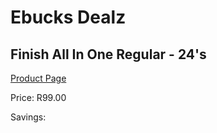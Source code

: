 
# Ebucks Dealz
## Finish All In One Regular - 24's
[Product Page](https://www.ebucks.com/web/shop/productSelected.do?prodId=600109515&catId=1158500262)

Price: R99.00

Savings: 


	